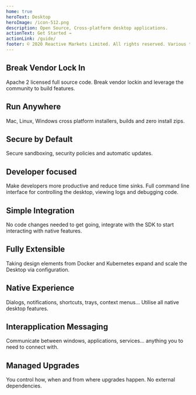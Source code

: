```yaml
---
home: true
heroText: Desktop
heroImage: /icon-512.png
description: Open Source, Cross-platform desktop applications.
actionText: Get Started →
actionLink: /guide/
footer: © 2020 Reactive Markets Limited. All rights reserved. Various trademarks held by their respective owners.
---
```


<div class="features">
    <div class="feature">
        <h2>Break Vendor Lock In</h2>
        <p>
            Apache 2 licensed full source code. Break vendor lockin and leverage the community to build features.
        </p>
    </div>
    <div class="feature">
        <h2>Run Anywhere</h2>
        <p>
            Mac, Linux, Windows cross platform installers, builds and zero install zips.
        </p>
    </div>
    <div class="feature">
        <h2>Secure by Default</h2>
        <p>
            Secure sandboxing, security policies and automatic updates.
        </p>
    </div>
    <div class="feature">
        <h2>Developer focused</h2>
        <p>
            Make developers more productive and reduce time sinks. Full command line interface for controlling the desktop, viewing logs and debugging code.
        </p>
    </div>
    <div class="feature">
        <h2>Simple Integration</h2>
        <p>
            No code changes needed to get going, integrate with the SDK to start interacting with native features.
        </p>
    </div>
    <div class="feature">
        <h2>Fully Extensible</h2>
        <p>
            Taking design elements from Docker and Kubernetes expand and scale the Desktop via configuration.
        </p>
    </div>
    <div class="feature">
        <h2>Native Experience</h2>
        <p>
            Dialogs, notifications, shortcuts, trays, context menus... Utilise all native desktop features.
        </p>
    </div>
    <div class="feature">
        <h2>Interapplication Messaging</h2>
        <p>
            Communicate between windows, applications, services... anything you to need to connect with.
        </p>
    </div>
    <div class="feature">
        <h2>Managed Upgrades</h2>
        <p>
            You control how, when and from where upgrades happen. No external dependencies.
        </p>
    </div>
</div>
